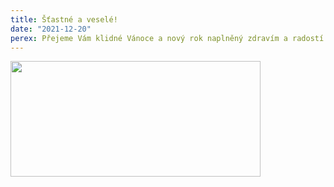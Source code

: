 ```yaml
---
title: Šťastné a veselé!
date: "2021-12-20"
perex: Přejeme Vám klidné Vánoce a nový rok naplněný zdravím a radostí ze života.
---
```


<a href="typo3temp/pics/ecfc9a671a.png" class="easybox" rel="galerie"><img src="/media/PF_mail_obecne__cj__01.png.png" height="185" width="400" alt="" /></a>

